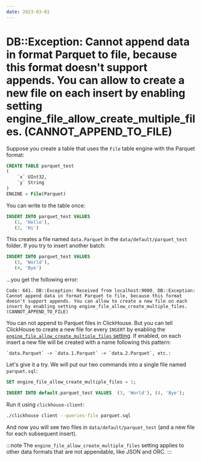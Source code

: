 ```yaml
---
date: 2023-03-01
---
```


# DB::Exception: Cannot append data in format Parquet to file, because this format doesn't support appends. You can allow to create a new file on each insert by enabling setting engine_file_allow_create_multiple_files. (CANNOT_APPEND_TO_FILE)

Suppose you create a table that uses the `File` table engine with the Parquet format:

```sql
CREATE TABLE parquet_test
(
    `x` UInt32,
    `y` String
)
ENGINE = File(Parquet)
```

You can write to the table once:

```sql
INSERT INTO parquet_test VALUES
   (1, 'Hello'),
   (2, 'Hi')
```

This creates a file named `data.Parquet` in the `data/default/parquet_test` folder. If you try to insert another batch:

```sql
INSERT INTO parquet_test VALUES
   (3, 'World'),
   (4, 'Bye')
```

...you get the following error:

```response
Code: 641. DB::Exception: Received from localhost:9000. DB::Exception: Cannot append data in format Parquet to file, because this format doesn't support appends. You can allow to create a new file on each insert by enabling setting engine_file_allow_create_multiple_files. (CANNOT_APPEND_TO_FILE)
```

You can not append to Parquet files in ClickHouse. But you can tell ClickHouse to create a new file for every `INSERT` by enabling the [`engine_file_allow_create_multiple_files` setting](https://clickhouse.com/docs/en/operations/settings/settings#engine_file_allow_create_multiple_files). If enabled, on each insert a new file will be created with a name following this pattern:

    `data.Parquet` -> `data.1.Parquet` -> `data.2.Parquet`, etc.:

Let's give it a try. We will put our two commands into a single file named `parquet.sql`:

```sql
SET engine_file_allow_create_multiple_files = 1;

INSERT INTO default.parquet_test VALUES  (3, 'World'), (4, 'Bye');
```

Run it using `clickhouse-client`:

```bash
./clickhouse client --queries-file parquet.sql
```

And now you will see two files in `data/default/parquet_test` (and a new file for each subsequent insert).

:::note
The `engine_file_allow_create_multiple_files` setting applies to other data formats that are not appendable, like JSON and ORC.
:::

